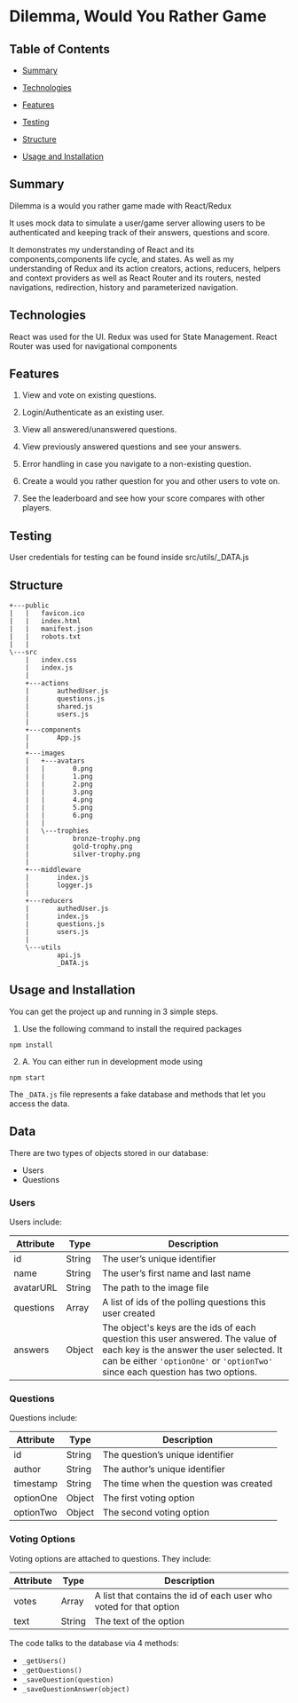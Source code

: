 # Dilemma, Would You Rather Game

## Table of Contents

- [Summary](#Summary)

- [Technologies](#Technologies)

- [Features](#Features)

- [Testing](#Testing)

- [Structure](#Structure)

- [Usage and Installation](#usage-and-installation)

## Summary

Dilemma is a would you rather game made with React/Redux

It uses mock data to simulate a user/game server allowing users to be authenticated and keeping track of their answers, questions and score.

It demonstrates my understanding of React and its components,components life cycle, and states. As well as my understanding of Redux and its action creators, actions, reducers, helpers and context providers as well as React Router and its routers, nested navigations, redirection, history and parameterized navigation.

## Technologies

React was used for the UI.
Redux was used for State Management.
React Router was used for navigational components

## Features

1. View and vote on existing questions.

2. Login/Authenticate as an existing user.

3. View all answered/unanswered questions.

4. View previously answered questions and see your answers.

5. Error handling in case you navigate to a non-existing question.

6. Create a would you rather question for you and other users to vote on.

7. See the leaderboard and see how your score compares with other players.

## Testing

User credentials for testing can be found inside src/utils/\_DATA.js

## Structure

```
+---public
|   |   favicon.ico
|   |   index.html
|   |   manifest.json
|   |   robots.txt
|   |
\---src
    |   index.css
    |   index.js
    |
    +---actions
    |       authedUser.js
    |       questions.js
    |       shared.js
    |       users.js
    |
    +---components
    |       App.js
    |
    +---images
    |   +---avatars
    |   |       0.png
    |   |       1.png
    |   |       2.png
    |   |       3.png
    |   |       4.png
    |   |       5.png
    |   |       6.png
    |   |
    |   \---trophies
    |           bronze-trophy.png
    |           gold-trophy.png
    |           silver-trophy.png
    |
    +---middleware
    |       index.js
    |       logger.js
    |
    +---reducers
    |       authedUser.js
    |       index.js
    |       questions.js
    |       users.js
    |
    \---utils
            api.js
            _DATA.js

```

## Usage and Installation

You can get the project up and running in 3 simple steps.

1. Use the following command to install the required packages

```
npm install
```

2. A. You can either run in development mode using

```
npm start
```

The `_DATA.js` file represents a fake database and methods that let you access the data.

## Data

There are two types of objects stored in our database:

- Users
- Questions

### Users

Users include:

| Attribute | Type   | Description                                                                                                                                                                                                    |
| --------- | ------ | -------------------------------------------------------------------------------------------------------------------------------------------------------------------------------------------------------------- |
| id        | String | The user’s unique identifier                                                                                                                                                                                   |
| name      | String | The user’s first name and last name                                                                                                                                                                            |
| avatarURL | String | The path to the image file                                                                                                                                                                                     |
| questions | Array  | A list of ids of the polling questions this user created                                                                                                                                                       |
| answers   | Object | The object's keys are the ids of each question this user answered. The value of each key is the answer the user selected. It can be either `'optionOne'` or `'optionTwo'` since each question has two options. |

### Questions

Questions include:

| Attribute | Type   | Description                            |
| --------- | ------ | -------------------------------------- |
| id        | String | The question’s unique identifier       |
| author    | String | The author’s unique identifier         |
| timestamp | String | The time when the question was created |
| optionOne | Object | The first voting option                |
| optionTwo | Object | The second voting option               |

### Voting Options

Voting options are attached to questions. They include:

| Attribute | Type   | Description                                                        |
| --------- | ------ | ------------------------------------------------------------------ |
| votes     | Array  | A list that contains the id of each user who voted for that option |
| text      | String | The text of the option                                             |

The code talks to the database via 4 methods:

- `_getUsers()`
- `_getQuestions()`
- `_saveQuestion(question)`
- `_saveQuestionAnswer(object)`
